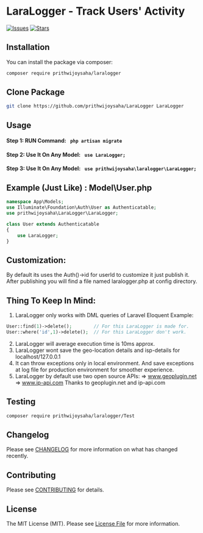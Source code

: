 # LaraLogger - Track Users' Activity

[![Issues](https://img.shields.io/github/issues/prithwijoysaha/LaraLogger?style=for-the-badge)](https://github.com/prithwijoysaha/LaraLogger/issues) [![Stars](https://img.shields.io/github/stars/prithwijoysaha/LaraLogger?style=for-the-badge)](https://github.com/prithwijoysaha/LaraLogger/issues)

## Installation

You can install the package via composer:

```bash
composer require prithwijoysaha/laralogger
```

## Clone Package

```bash
git clone https://github.com/prithwijoysaha/LaraLogger LaraLogger
```

## Usage 
#### Step 1: RUN Command: ``` php artisan migrate```
#### Step 2: Use It On Any Model: ``` use LaraLogger;```
#### Step 3: Use It On Any Model: ``` use prithwijoysaha\laralogger\LaraLogger;```

## Example (Just Like) : Model\User.php
```php
namespace App\Models;
use Illuminate\Foundation\Auth\User as Authenticatable;
use prithwijoysaha\LaraLogger\LaraLogger;

class User extends Authenticatable
{
    use LaraLogger;
}
```
## Customization:
By default its uses the Auth()->id for userId to customize it just publish it.
After publishing you will find a file named laralogger.php at config directory.

## Thing To Keep In Mind:

1. LaraLogger only works with DML queries of Laravel Eloquent
Example:
```php
User::find(1)->delete();        // For this LaraLogger is made for.
User::where('id',1)->delete();  // For this LaraLogger don't work.
```
2. LaraLogger will average execution time is 10ms approx.
4. LaraLogger wont save the geo-location details and isp-details for localhost/127.0.0.1
5. It can throw exceptions only in local environment. And save exceptions at log file for production environment for smoother experience.
6. LaraLogger by default use two open source APIs:
=> www.geoplugin.net
=> www.ip-api.com
Thanks to geoplugin.net and ip-api.com


## Testing

```bash
composer require prithwijoysaha/laralogger/Test
```

## Changelog

Please see [CHANGELOG](CHANGELOG.md) for more information on what has changed recently.

## Contributing

Please see [CONTRIBUTING](.github/CONTRIBUTING.md) for details.

## License

The MIT License (MIT). Please see [License File](LICENSE.md) for more information.

